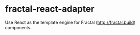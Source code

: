 # fractal-react-adapter
Use React as the template engine for Fractal (http://fractal.build) components.
